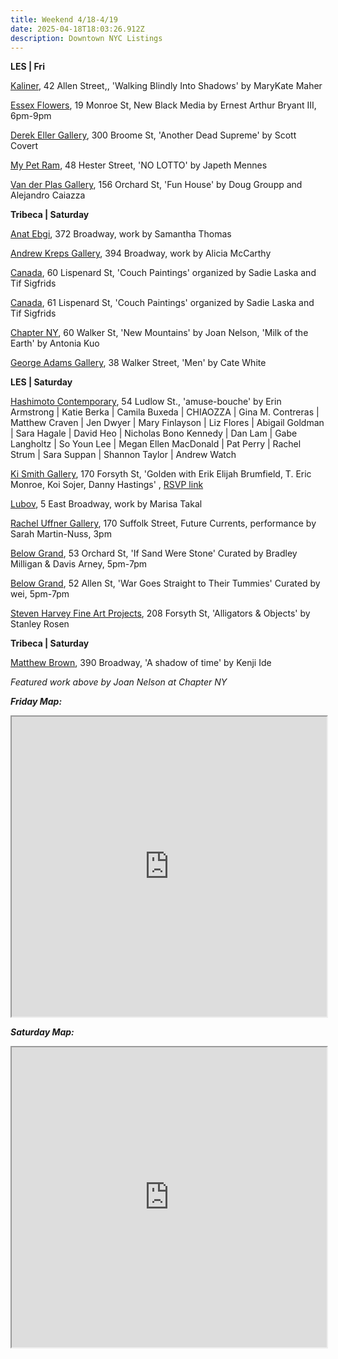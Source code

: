 ```yaml
---
title: Weekend 4/18-4/19
date: 2025-04-18T18:03:26.912Z
description: Downtown NYC Listings
---
```

**L﻿ES | Fri**

[Kaliner](https://theformah.com/), 42 Allen Street,, 'Walking Blindly Into Shadows' by MaryKate Maher

[Essex Flowers](https://essexflowers.us/), 19 Monroe St, New Black Media by Ernest Arthur Bryant III, 6pm-9pm

[Derek Eller Gallery](https://www.derekeller.com/exhibitions/north-room-scott-covert), 300 Broome St, 'Another Dead Supreme' by Scott Covert

[My Pet Ram](https://www.mypetram.com/no-lotto), 48 Hester Street, 'NO LOTTO' by Japeth Mennes

[Van der Plas Gallery](https://www.vanderplasgallery.com/), 156 Orchard St, 'Fun House' by Doug Groupp and Alejandro Caiazza

**T﻿ribeca | Saturday**

[Anat Ebgi](https://anatebgi.com/exhibitions/samantha-thomas-3/), 372 Broadway, work by Samantha Thomas

[Andrew Kreps Gallery](http://www.andrewkreps.com/exhibitions/alicia-mccarthy), 394 Broadway, work by Alicia McCarthy

[Canada](https://canadanewyork.com/exhibitions/couch-paintings), 60 Lispenard St, 'Couch Paintings' organized by Sadie Laska and Tif Sigfrids

[Canada](https://canadanewyork.com/events/couch-paintings-opening-reception), 61 Lispenard St, 'Couch Paintings' organized by Sadie Laska and Tif Sigfrids

[Chapter NY](https://chapter-ny.com/), 60 Walker St, 'New Mountains' by Joan Nelson, 'Milk of the Earth' by Antonia Kuo

[George Adams Gallery](https://www.georgeadamsgallery.com/exhibitions/cate-white2), 38 Walker Street, 'Men' by Cate White

**L﻿ES | Saturday**

[Hashimoto Contemporary](https://www.hashimotocontemporary.com/exhibitions/292-amuse-bouche-group-exhibition/), 54 Ludlow St., 'amuse-bouche' by Erin Armstrong | Katie Berka | Camila Buxeda | CHIAOZZA | Gina M. Contreras | Matthew Craven | Jen Dwyer | Mary Finlayson | Liz Flores | Abigail Goldman | Sara Hagale | David Heo | Nicholas Bono Kennedy | Dan Lam | Gabe Langholtz | So Youn Lee | Megan Ellen MacDonald | Pat Perry | Rachel Strum | Sara Suppan | Shannon Taylor | Andrew Watch

[Ki Smith Gallery](https://www.kismithgallery.com/), 170 Forsyth St, 'Golden with Erik Elijah Brumfield, T. Eric Monroe, Koi Sojer, Danny Hastings' , [RSVP link](https://www.kismithgallery.com/event-details/grand-opening-of-golden/form) 

[Lubov](https://lubov.nyc/), 5 East Broadway, work by Marisa Takal

[Rachel Uffner Gallery](https://www.racheluffnergallery.com/exhibitions), 170 Suffolk Street, Future Currents, performance by Sarah Martin-Nuss, 3pm

[Below Grand](https://www.belowgrandnyc.com/), 53 Orchard St, 'If Sand Were Stone' Curated by Bradley Milligan & Davis Arney, 5pm-7pm

[Below Grand](https://www.belowgrandnyc.com/), 52 Allen St, 'War Goes Straight to Their Tummies' Curated by wei, 5pm-7pm

[Steven Harvey Fine Art Projects](https://shfap.com/), 208 Forsyth St, 'Alligators & Objects' by Stanley Rosen

**Tribeca | Saturday**

[Matthew Brown](https://www.matthewbrowngallery.com/exhibitions/kenji-ide), 390 Broadway, 'A shadow of time' by Kenji Ide

*F﻿eatured work above by Joan Nelson at Chapter NY*

***F﻿riday Map:***

<iframe src="https://www.google.com/maps/d/u/1/embed?mid=1yWndmkDwScVM9cVcxifpegY2BzuAMTg&ehbc=2E312F" width="100%" height="480"></iframe>

***S﻿aturday Map:***

<iframe src="https://www.google.com/maps/d/u/1/embed?mid=1BWrb9SeQN3oSloCakZ8NFPH1zcn0mIY&ehbc=2E312F" width="100%" height="480"></iframe>